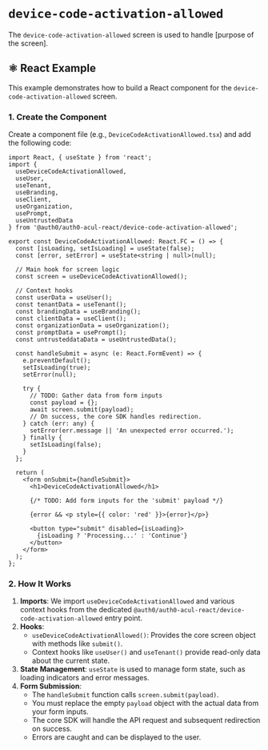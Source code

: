 # `device-code-activation-allowed`

The `device-code-activation-allowed` screen is used to handle [purpose of the screen].

## ⚛️ React Example

This example demonstrates how to build a React component for the `device-code-activation-allowed` screen.

### 1. Create the Component

Create a component file (e.g., `DeviceCodeActivationAllowed.tsx`) and add the following code:

```tsx
import React, { useState } from 'react';
import {
  useDeviceCodeActivationAllowed,
  useUser,
  useTenant,
  useBranding,
  useClient,
  useOrganization,
  usePrompt,
  useUntrustedData
} from '@auth0/auth0-acul-react/device-code-activation-allowed';

export const DeviceCodeActivationAllowed: React.FC = () => {
  const [isLoading, setIsLoading] = useState(false);
  const [error, setError] = useState<string | null>(null);

  // Main hook for screen logic
  const screen = useDeviceCodeActivationAllowed();

  // Context hooks
  const userData = useUser();
  const tenantData = useTenant();
  const brandingData = useBranding();
  const clientData = useClient();
  const organizationData = useOrganization();
  const promptData = usePrompt();
  const untrusteddataData = useUntrustedData();

  const handleSubmit = async (e: React.FormEvent) => {
    e.preventDefault();
    setIsLoading(true);
    setError(null);

    try {
      // TODO: Gather data from form inputs
      const payload = {};
      await screen.submit(payload);
      // On success, the core SDK handles redirection.
    } catch (err: any) {
      setError(err.message || 'An unexpected error occurred.');
    } finally {
      setIsLoading(false);
    }
  };

  return (
    <form onSubmit={handleSubmit}>
      <h1>DeviceCodeActivationAllowed</h1>

      {/* TODO: Add form inputs for the 'submit' payload */}

      {error && <p style={{ color: 'red' }}>{error}</p>}

      <button type="submit" disabled={isLoading}>
        {isLoading ? 'Processing...' : 'Continue'}
      </button>
    </form>
  );
};
```

### 2. How It Works

1.  **Imports**: We import `useDeviceCodeActivationAllowed` and various context hooks from the dedicated `@auth0/auth0-acul-react/device-code-activation-allowed` entry point.
2.  **Hooks**:
    *   `useDeviceCodeActivationAllowed()`: Provides the core screen object with methods like `submit()`.
    *   Context hooks like `useUser()` and `useTenant()` provide read-only data about the current state.
3.  **State Management**: `useState` is used to manage form state, such as loading indicators and error messages.
4.  **Form Submission**:
    *   The `handleSubmit` function calls `screen.submit(payload)`.
    *   You must replace the empty `payload` object with the actual data from your form inputs.
    *   The core SDK will handle the API request and subsequent redirection on success.
    *   Errors are caught and can be displayed to the user.
